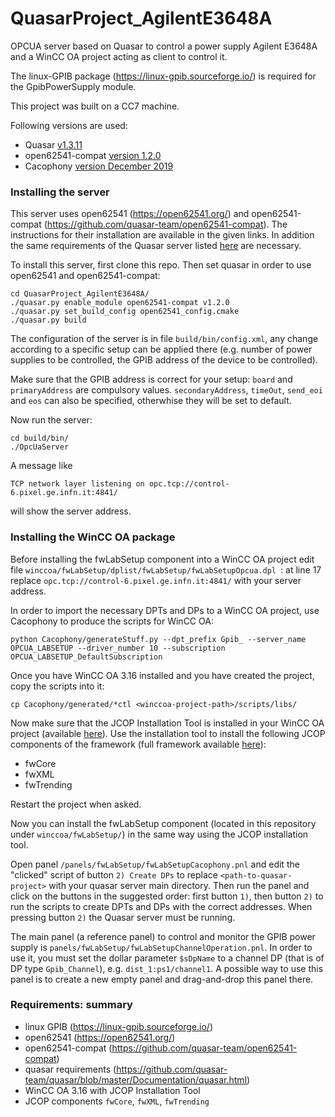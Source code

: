 # QuasarProject_AgilentE3648A
OPCUA server based on Quasar to control a power supply Agilent E3648A and a WinCC OA project acting as client to control it.

The linux-GPIB package (https://linux-gpib.sourceforge.io/) is required for the GpibPowerSupply module.

This project was built on a CC7 machine.

Following versions are used:
- Quasar [v1.3.11](https://github.com/quasar-team/quasar/tree/v1.3.11)
- open62541-compat [version 1.2.0](https://github.com/quasar-team/open62541-compat/tree/fe9fb793f44563503f0e930f8e75d9dc38dee233)
- Cacophony [version December 2019](https://github.com/quasar-team/Cacophony/tree/2c745d9793779538c83ee10f22a089ad92e8167f)

### Installing the server
This server uses open62541 (https://open62541.org/) and open62541-compat (https://github.com/quasar-team/open62541-compat). The instructions for their installation are available in the given links.
In addition the same requirements of the Quasar server listed [here](https://github.com/quasar-team/quasar/blob/master/Documentation/quasar.html) are necessary.

To install this server, first clone this repo. Then set quasar in order to use open62541 and open62541-compat:
```
cd QuasarProject_AgilentE3648A/
./quasar.py enable_module open62541-compat v1.2.0
./quasar.py set_build_config open62541_config.cmake
./quasar.py build
```
The configuration of the server is in file `build/bin/config.xml`, any change according to a specific setup can be applied there (e.g. number of power supplies to be controlled, the GPIB address of the device to be controlled).

Make sure that the GPIB address is correct for your setup: `board` and `primaryAddress` are compulsory values. `secondaryAddress`, `timeOut`, `send_eoi` and `eos` can also be specified, otherwhise they will be set to default.

Now run the server:
```
cd build/bin/
./OpcUaServer
```

A message like
```
TCP network layer listening on opc.tcp://control-6.pixel.ge.infn.it:4841/
```
will show the server address.

### Installing the WinCC OA package
Before installing the fwLabSetup component into a WinCC OA project edit file `winccoa/fwLabSetup/dplist/fwLabSetup/fwLabSetupOpcua.dpl `: at line 17 replace `opc.tcp://control-6.pixel.ge.infn.it:4841/` with your server address.

<!--
In order to import the necessary DPTs and DPs to  a WinCC OA project, add Cacophony to your server project. In the server main directory, run
```
git clone https://github.com/quasar-team/Cacophony.git 
```
then produce the scripts for WinCC OA with:
-->
In order to import the necessary DPTs and DPs to  a WinCC OA project, use Cacophony to produce the scripts for WinCC OA:
```
python Cacophony/generateStuff.py --dpt_prefix Gpib_ --server_name OPCUA_LABSETUP --driver_number 10 --subscription OPCUA_LABSETUP_DefaultSubscription
```

Once you have WinCC OA 3.16 installed and you have created the project, copy the scripts into it:
```
cp Cacophony/generated/*ctl <winccoa-project-path>/scripts/libs/
```

Now make sure that the JCOP Installation Tool is installed in your WinCC OA project (available [here](https://jcop.web.cern.ch/jcop-framework-component-installation-tool)). Use the installation tool to install the following JCOP components of the framework (full framework available [here](https://jcop.web.cern.ch/jcop-framework-0)):
- fwCore
- fwXML
- fwTrending

Restart the project when asked.

Now you can install the fwLabSetup component (located in this repository under `winccoa/fwLabSetup/`) in the same way using the JCOP installation tool.

Open panel `/panels/fwLabSetup/fwLabSetupCacophony.pnl` and edit the "clicked" script of button `2) Create DPs` to replace `<path-to-quasar-project>` with your quasar server main directory. Then run the panel and click on the buttons in the suggested order: first  button `1)`, then button `2)` to run the scripts to create DPTs and DPs with the correct addresses.  When pressing button `2)` the Quasar server must be running.

The main panel (a reference panel) to control and monitor the GPIB power supply is `panels/fwLabSetup/fwLabSetupChannelOperation.pnl`. In order to use it, you must set the dollar parameter `$sDpName` to a channel DP (that is of DP type `Gpib_Channel`), e.g. `dist_1:ps1/channel1`.
A possible way to use this panel is to create a new empty panel and drag-and-drop this panel there.

### Requirements: summary
- linux GPIB (https://linux-gpib.sourceforge.io/)
- open62541 (https://open62541.org/)
- open62541-compat (https://github.com/quasar-team/open62541-compat)
- quasar requirements (https://github.com/quasar-team/quasar/blob/master/Documentation/quasar.html)
- WinCC OA 3.16 with JCOP Installation Tool
- JCOP components `fwCore`, `fwXML`, `fwTrending`

